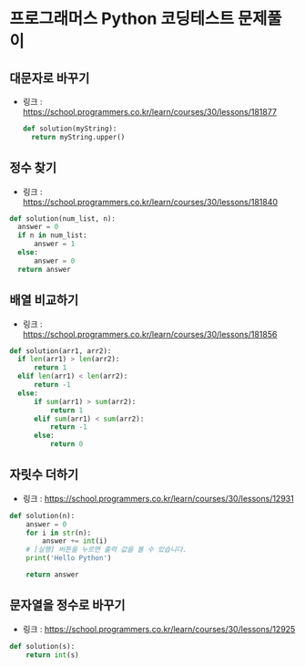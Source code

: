 # 프로그래머스 Python 코딩테스트 문제풀이


## 대문자로 바꾸기
- 링크 : https://school.programmers.co.kr/learn/courses/30/lessons/181877
  ```python
  def solution(myString):
    return myString.upper()
  ```


## 정수 찾기
- 링크 : https://school.programmers.co.kr/learn/courses/30/lessons/181840
```python
def solution(num_list, n):
  answer = 0
  if n in num_list:
      answer = 1
  else:
      answer = 0
  return answer
```


## 배열 비교하기
- 링크 : https://school.programmers.co.kr/learn/courses/30/lessons/181856
```python
def solution(arr1, arr2):
  if len(arr1) > len(arr2):
      return 1
  elif len(arr1) < len(arr2):
      return -1
  else:
      if sum(arr1) > sum(arr2):
          return 1
      elif sum(arr1) < sum(arr2):
          return -1
      else:
          return 0
```


## 자릿수 더하기
- 링크 : https://school.programmers.co.kr/learn/courses/30/lessons/12931
```python
def solution(n):
    answer = 0
    for i in str(n):
        answer += int(i)
    # [실행] 버튼을 누르면 출력 값을 볼 수 있습니다.
    print('Hello Python')

    return answer
```


## 문자열을 정수로 바꾸기
- 링크 : https://school.programmers.co.kr/learn/courses/30/lessons/12925
```python
def solution(s):
    return int(s)
```
